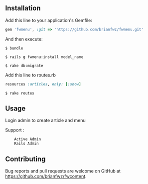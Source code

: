 ## Installation

Add this line to your application's Gemfile:

```ruby
gem 'fwmenu', :git => 'https://github.com/brianfwz/fwmenu.git'
```
And then execute:

    $ bundle

    $ rails g fwmenu:install model_name

    $ rake db:migrate

Add this line to routes.rb 

```ruby
resources :articles, only: [:show]
```

    $ rake routes

## Usage

Login admin to create article and menu 

Support :

		Active Admin
		Rails Admin

## Contributing

Bug reports and pull requests are welcome on GitHub at https://github.com/brianfwz/fwcontent. 

